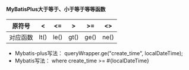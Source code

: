 #### MyBatisPlus大于等于、小于等于等等函数

| 原符号   | <    | <=   | >    | >=   | <>   |
| -------- | ---- | ---- | ---- | ---- | ---- |
| 对应函数 | lt() | le() | gt() | ge() | ne() |

- Mybatis-plus写法：  queryWrapper.ge("create_time", localDateTime);
- Mybatis写法：       where create_time >= #{localDateTime}